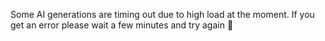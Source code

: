 Some AI generations are timing out due to high load at the moment. If you get an error please wait a few minutes and try again 🙏
